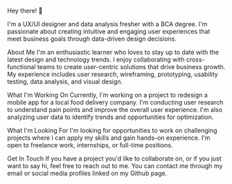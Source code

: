 Hey there! 👋

I'm a UX/UI designer and data analysis fresher with a BCA degree. I'm passionate about creating intuitive and 
engaging user experiences that meet business goals through data-driven design decisions.

About Me
I'm an enthusiastic learner who loves to stay up to date with the latest design and technology trends. 
I enjoy collaborating with cross-functional teams to create user-centric solutions that drive business growth.
My experience includes user research, wireframing, prototyping, usability testing, data analysis, and visual design.

What I'm Working On
Currently, I'm working on a project to redesign a mobile app for a local food delivery company.
I'm conducting user research to understand pain points and improve the overall user experience. 
I'm also analyzing user data to identify trends and opportunities for optimization.

What I'm Looking For
I'm looking for opportunities to work on challenging projects where I can apply my skills and gain hands-on experience. 
I'm open to freelance work, internships, or full-time positions.

Get In Touch
If you have a project you'd like to collaborate on, or if you just want to say hi, 
feel free to reach out to me. You can contact me through my email or social media profiles linked on my Github page.
